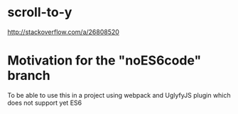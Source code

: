 # scroll-to-y

http://stackoverflow.com/a/26808520

# Motivation for the "noES6code" branch

To be able to use this in a project using webpack and UglyfyJS plugin which does not support yet ES6
